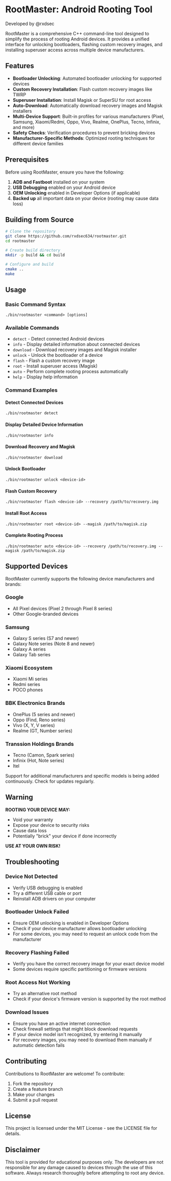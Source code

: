 # RootMaster: Android Rooting Tool

Developed by @rxdsec

RootMaster is a comprehensive C++ command-line tool designed to simplify the process of rooting Android devices. It provides a unified interface for unlocking bootloaders, flashing custom recovery images, and installing superuser access across multiple device manufacturers.

## Features

- **Bootloader Unlocking**: Automated bootloader unlocking for supported devices
- **Custom Recovery Installation**: Flash custom recovery images like TWRP
- **Superuser Installation**: Install Magisk or SuperSU for root access
- **Auto-Download**: Automatically download recovery images and Magisk installers
- **Multi-Device Support**: Built-in profiles for various manufacturers (Pixel, Samsung, Xiaomi/Redmi, Oppo, Vivo, Realme, OnePlus, Tecno, Infinix, and more)
- **Safety Checks**: Verification procedures to prevent bricking devices
- **Manufacturer-Specific Methods**: Optimized rooting techniques for different device families

## Prerequisites

Before using RootMaster, ensure you have the following:

1. **ADB and Fastboot** installed on your system
2. **USB Debugging** enabled on your Android device
3. **OEM Unlocking** enabled in Developer Options (if applicable)
4. **Backed up** all important data on your device (rooting may cause data loss)

## Building from Source

```bash
# Clone the repository
git clone https://github.com/rxdsec634/rootmaster.git
cd rootmaster

# Create build directory
mkdir -p build && cd build

# Configure and build
cmake ..
make
```

## Usage

### Basic Command Syntax

```
./bin/rootmaster <command> [options]
```

### Available Commands

- `detect` - Detect connected Android devices
- `info` - Display detailed information about connected devices
- `download` - Download recovery images and Magisk installer
- `unlock` - Unlock the bootloader of a device
- `flash` - Flash a custom recovery image
- `root` - Install superuser access (Magisk)
- `auto` - Perform complete rooting process automatically
- `help` - Display help information

### Command Examples

#### Detect Connected Devices
```
./bin/rootmaster detect
```

#### Display Detailed Device Information
```
./bin/rootmaster info
```

#### Download Recovery and Magisk
```
./bin/rootmaster download
```

#### Unlock Bootloader
```
./bin/rootmaster unlock <device-id>
```

#### Flash Custom Recovery
```
./bin/rootmaster flash <device-id> --recovery /path/to/recovery.img
```

#### Install Root Access
```
./bin/rootmaster root <device-id> --magisk /path/to/magisk.zip
```

#### Complete Rooting Process
```
./bin/rootmaster auto <device-id> --recovery /path/to/recovery.img --magisk /path/to/magisk.zip
```

## Supported Devices

RootMaster currently supports the following device manufacturers and brands:

### Google
- All Pixel devices (Pixel 2 through Pixel 8 series)
- Other Google-branded devices

### Samsung
- Galaxy S series (S7 and newer)
- Galaxy Note series (Note 8 and newer)
- Galaxy A series
- Galaxy Tab series

### Xiaomi Ecosystem
- Xiaomi Mi series
- Redmi series
- POCO phones

### BBK Electronics Brands
- OnePlus (5 series and newer)
- Oppo (Find, Reno series)
- Vivo (X, Y, V series)
- Realme (GT, Number series)

### Transsion Holdings Brands
- Tecno (Camon, Spark series)
- Infinix (Hot, Note series)
- Itel

Support for additional manufacturers and specific models is being added continuously. Check for updates regularly.

## Warning

**ROOTING YOUR DEVICE MAY:**
- Void your warranty
- Expose your device to security risks
- Cause data loss
- Potentially "brick" your device if done incorrectly

**USE AT YOUR OWN RISK!**

## Troubleshooting

### Device Not Detected
- Verify USB debugging is enabled
- Try a different USB cable or port
- Reinstall ADB drivers on your computer

### Bootloader Unlock Failed
- Ensure OEM unlocking is enabled in Developer Options
- Check if your device manufacturer allows bootloader unlocking
- For some devices, you may need to request an unlock code from the manufacturer

### Recovery Flashing Failed
- Verify you have the correct recovery image for your exact device model
- Some devices require specific partitioning or firmware versions

### Root Access Not Working
- Try an alternative root method
- Check if your device's firmware version is supported by the root method

### Download Issues
- Ensure you have an active internet connection
- Check firewall settings that might block download requests
- If your device model isn't recognized, try entering it manually
- For recovery images, you may need to download them manually if automatic detection fails

## Contributing

Contributions to RootMaster are welcome! To contribute:

1. Fork the repository
2. Create a feature branch
3. Make your changes
4. Submit a pull request

## License

This project is licensed under the MIT License - see the LICENSE file for details.

## Disclaimer

This tool is provided for educational purposes only. The developers are not responsible for any damage caused to devices through the use of this software. Always research thoroughly before attempting to root any device.

